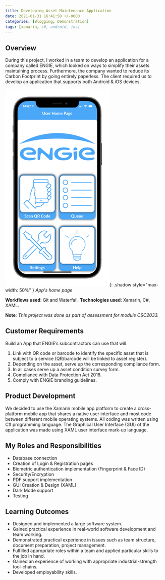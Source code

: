 ```yaml
---
title: Developing Asset Maintenance Application
date: 2021-01-31 16:41:58 +/-0000
categories: [Blogging, Demonstration]
tags: [xamarin, c#, android, ios]
---
```


## Overview
During this project, I worked in a team to develop an application for a company called ENGIE,
which looked on ways to simplify their assets maintaining process. Furthermore, the company
wanted to reduce its Carbon Footprint by going entirely paperless. The client required us to develop an application
that supports both Android & iOS devices.

![Window shadow](/assets/img/posts/engie-home.png){: .shadow style="max-width: 50%" }
_App's home page_

**Workflows used**: Git and Waterfall.
**Technologies used**: Xamarin, C#, XAML.

**Note**: *This project was done as part of assessment for module CSC2033.*

## Customer Requirements
Build an App that ENGIE’s subcontractors can use that will:

1. Link with QR code or barcode to identify the specific asset that is subject to a service (QR/barcode will be linked to asset register).
2. Depending on the asset, serve up the corresponding compliance form.
3. In all cases serve up a asset condition survey form.
4. Compliance with Data Protection Act 2018.
5. Comply with ENGIE branding guidelines.

## Product Development
We decided to use the Xamarin mobile app platform to create a cross-platform mobile app that shares a native user
interface and most code between different mobile operating systems. All coding was written using C# programming language.
The Graphical User Interface (GUI) of the application was made using XAML user interface mark-up language.

## My Roles and Responsibilities
- Database connection
- Creation of Login & Registration pages
- Biometric authentication implementation (Fingerprint & Face ID)
- Security/Encryption
- PDF support implementation
- GUI Creation & Design (XAML)
- Dark Mode support
- Testing

## Learning Outcomes
- Designed and implemented a large software system.
- Gained practical experience in real-world software development and team working.
- Demonstrated practical experience in issues such as team structure, document preparation, project management.
- Fulfilled appropriate roles within a team and applied particular skills to the job in hand.
- Gained an experience of working with appropriate industrial-strength tool-chains.
- Developed employability skills.
